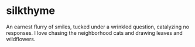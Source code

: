 # silkthyme
An earnest flurry of smiles, tucked under a wrinkled question, catalyzing no responses.
I love chasing the neighborhood cats and drawing leaves and wildflowers.
